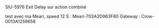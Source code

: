 SIU-5976 Exit Delay sur action combiné

test avec ma Meari, speed 12 S : Meari-703A2D963F80 
Gateway : Crow-0013A1259658
